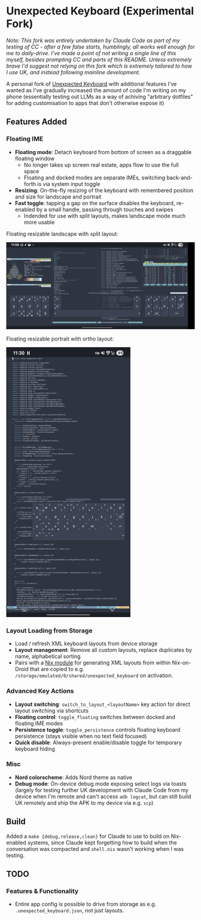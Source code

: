# Unexpected Keyboard (Experimental Fork)

*Note: This fork was entirely undertaken by Claude Code as part of my testing of CC - after a few false starts, humblingly, all works well enough for me to daily-drive. I've made a point of not writing a single line of this myself, besides prompting CC and parts of this README. Unless extremely brave I'd suggest not relying on this fork which is extremely tailored to how I use UK, and instead following mainline development.*

A personal fork of [Unexpected Keyboard](https://github.com/Julow/Unexpected-Keyboard) with additional features I've wanted as I've gradually increased the amount of code I'm writing on my phone (essentially testing out LLMs as a way of achiving "arbitrary dotfiles" for adding customisation to apps that don't otherwise expose it)

## Features Added

### Floating IME
- **Floating mode**: Detach keyboard from bottom of screen as a draggable floating window
  - No longer takes up screen real estate, apps flow to use the full space
  - Floating and docked modes are separate IMEs, switching back-and-forth is via system input toggle
- **Resizing**: On-the-fly resizing of the keyboard with remembered position and size for landscape and portrait
- **Fast toggle**: tapping a gap on the surface disables the keyboard, re-enabled by a small handle, passing through touches and swipes
  - Indended for use with split layouts, makes landscape mode much more usable

Floating resizable landscape with split layout:

<img src="img/split.jpg" width="720" />

Floating resizable portrait with ortho layout:

<img src="img/float.jpg" height="720" />

### Layout Loading from Storage
- Load / refresh XML keyboard layouts from device storage
- **Layout management**: Remove all custom layouts, replace duplicates by name, alphabetical sorting
- Pairs with a [Nix module](https://github.com/harryaskham/collective-public/blob/main/modules/agnostic/unexpected-keyboard/default.nix) for generating XML layouts from within Nix-on-Droid that are copied to e.g. `/storage/emulated/0/shared/unexpected_keyboard` on activation.

### Advanced Key Actions
- **Layout switching**: `switch_to_layout_<layoutName>` key action for direct layout switching via shortcuts
- **Floating control**: `toggle_floating` switches between docked and floating IME modes  
- **Persistence toggle**: `toggle_persistence` controls floating keyboard persistence (stays visible when no text field focused)
- **Quick disable**: Always-present enable/disable toggle for temporary keyboard hiding

### Misc
- **Nord colorscheme**: Adds Nord theme as native
- **Debug mode**: On-device debug mode exposing select logs via toasts (largely for testing further UK development with Claude Code from my device when I'm remote and can't access `adb logcat`, but can still build UK remotely and ship the APK to my device via e.g. `scp`)

## Build

Added a `make {debug,release,clean}` for Claude to use to build on Nix-enabled systems, since Claude kept forgetting how to build when the conversation was compacted and `shell.nix` wasn't working when I was testing.

## TODO

### Features & Functionality

- Entire app config is possible to drive from storage as e.g. `.unexpected_keyboard.json`, not just layouts.
